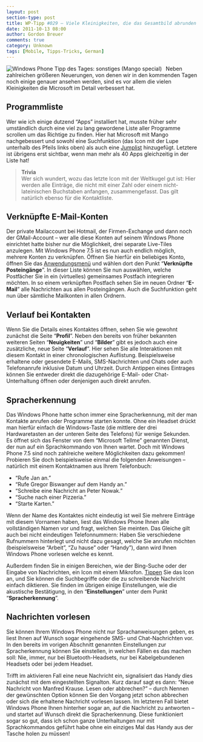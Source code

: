 ```yaml
---
layout: post
section-type: post
title: WP-Tipp #029 – Viele Kleinigkeiten, die das Gesamtbild abrunden
date: 2011-10-13 08:00
author: Gordon Breuer
comments: true
category: Unknown
tags: [Mobile, Tipps-Tricks, German]
---
```

<p><img style="margin: 0px 10px 0px 0px; display: inline; float: left" title="" alt="Windows Phone Tipp des Tages: sonstiges (Mango special)" align="left" src="http://anheledirwp.blob.core.windows.net/wordpress/2011/10/sonstigesMG1.png"/></p> <p>Neben zahlreichen größeren Neuerungen, von denen wir in den kommenden Tagen noch einige genauer ansehen werden, sind es vor allem die vielen Kleinigkeiten die Microsoft im Detail verbessert hat.</p> <h2>Programmliste</h2> <p>Wer wie ich einige dutzend “Apps” installiert hat, musste früher sehr umständlich durch eine viel zu lang gewordene Liste aller Programme scrollen um das Richtige zu finden. Hier hat Microsoft mit Mango nachgebessert und sowohl eine Suchfunktion (das Icon mit der Lupe unterhalb des Pfeils links oben) als auch eine <a href="/post/2011/09/16/WP7-Tipp-011-&ndash;-Die-Kontaktliste-schneller-durchsuchen.aspx">Jumplist</a> hinzugefügt. Letztere ist übrigens erst sichtbar, wenn man mehr als 40 Apps gleichzeitig in der Liste hat! </p> <blockquote> <p><strong>Trivia<br /></strong>Wer sich wundert, wozu das letzte Icon mit der Weltkugel gut ist: Hier werden alle Einträge, die nicht mit einer Zahl oder einem nicht-lateinischen Buchstaben anfangen, zusammengefasst. Das gilt natürlich ebenso für die Kontaktliste.</p></blockquote> <h2>Verknüpfte E-Mail-Konten</h2> <p>Der private Mailaccount bei Hotmail, der Firmen-Exchange und dann noch der GMail-Account – wer alle diese Konten auf seinem Windows Phone einrichtet hatte bisher nur die Möglichkeit, drei separate Live-Tiles anzulegen. Mit Windows Phone 7.5 ist es nun auch endlich möglich, mehrere Konten zu verknüpfen. Öffnen Sie hierfür ein beliebiges Konto, öffnen Sie das <a href="/post/2011/09/05/WP7-Tipp-002-%E2%80%93-Das-Anwendungs-und-Kontextmenu.aspx">Anwendungsmenü</a> und wählen dort den Punkt “<strong>Verknüpfte Posteingänge</strong>”. In dieser Liste können Sie nun auswählen, welche Postfächer Sie in ein (virtuelles) gemeinsames Postfach integrieren möchten. In so einem verknüpften Postfach sehen Sie im neuen Ordner “<strong>E-Mail</strong>” alle Nachrichten aus allen Posteingängen. Auch die Suchfunktion geht nun über sämtliche Mailkonten in allen Ordnern.</p> <h2>Verlauf bei Kontakten</h2> <p>Wenn Sie die Details eines Kontaktes öffnen, sehen Sie wie gewohnt zunächst die Seite “<strong>Profil</strong>”. Neben den bereits von früher bekannten weiteren Seiten “<strong>Neuigkeiten</strong>” und “<strong>Bilder</strong>” gibt es jedoch auch eine zusätzliche, neue Seite “<strong>Verlauf</strong>”. Hier sehen Sie alle Interaktionen mit diesem Kontakt in einer chronologischen Auflistung. Beispielsweise erhaltene oder gesendete E-Mails, SMS-Nachrichten und Chats oder auch Telefonanrufe inklusive Datum und Uhrzeit. Durch Antippen eines Eintrages können Sie entweder direkt die dazugehörige E-Mail- oder Chat-Unterhaltung öffnen oder denjenigen auch direkt anrufen.</p> <h2>Spracherkennung</h2> <p>Das Windows Phone hatte schon immer eine Spracherkennung, mit der man Kontakte anrufen oder Programme starten konnte. Ohne ein Headset drückt man hierfür einfach die Windows-Taste (die mittlere der drei Hardwaretasten an der unteren Seite des Telefons) für wenige Sekunden. Es öffnet sich das Fenster von dem “Microsoft Tellme” genannten Dienst, der nun auf ein Sprachkommando von Ihnen wartet. Doch mit Windows Phone 7.5 sind noch zahlreiche weitere Möglichkeiten dazu gekommen! Probieren Sie doch beispielsweise einmal die folgenden Anweisungen – natürlich mit einem Kontaktnamen aus Ihrem Telefonbuch:</p> <ul> <li>“Rufe Jan an.”</li> <li>“Rufe Gregor Biswanger auf dem Handy an.”</li> <li>“Schreibe eine Nachricht an Peter Nowak.”</li> <li>“Suche nach einer Pizzeria.”</li> <li>“Starte Karten.”</li></ul> <p>Wenn der Name des Kontaktes nicht eindeutig ist weil Sie mehrere Einträge mit diesem Vornamen haben, liest das Windows Phone Ihnen alle vollständigen Namen vor und fragt, welchen Sie meinten. Das Gleiche gilt auch bei nicht eindeutigen Telefonnummern: Haben Sie verschiedene Rufnummern hinterlegt und nicht dazu gesagt, welche Sie anrufen möchten (beispielsweise “Arbeit”, “Zu hause” oder “Handy”), dann wird Ihnen Windows Phone vorlesen welche es kennt.</p> <p>Außerdem finden Sie in einigen Bereichen, wie der Bing-Suche oder der Eingabe von Nachrichten, ein Icon mit einem Mikrofon. <a href="/post/2011/09/12/WP7-Tipp-007-%E2%80%93-Standard-Gesten.aspx">Tippen</a> Sie das Icon an, und Sie können die Suchbegriffe oder die zu schreibende Nachricht einfach diktieren. Sie finden im übrigen einige Einstellungen, wie die akustische Bestätigung, in den “<strong>Einstellungen</strong>” unter dem Punkt “<strong>Spracherkennung</strong>”. </p> <h2>Nachrichten vorlesen</h2> <p>Sie können Ihrem Windows Phone nicht nur Sprachanweisungen geben, es liest Ihnen auf Wunsch sogar eingehende SMS- und Chat-Nachrichten vor. In den bereits im vorigen Abschnitt genannten Einstellungen zur Spracherkennung können Sie einstellen, in welchen Fällen es das machen soll: Nie, immer, nur bei Bluetooth-Headsets, nur bei Kabelgebundenen Headsets oder bei jedem Headset.</p> <p>Trifft im aktivieren Fall eine neue Nachricht ein, signalisiert das Handy dies zunächst mit dem eingestellten Signalton. Kurz darauf sagt es dann: “Neue Nachricht von Manfred Krause. Lesen oder abbrechen?” – durch Nennen der gewünschten Option können Sie den Vorgang jetzt schon abbrechen oder sich die erhaltene Nachricht vorlesen lassen. Im letzteren Fall bietet Windows Phone Ihnen hinterher sogar an, auf die Nachricht zu antworten – und startet auf Wunsch direkt die Spracherkennung. Diese funktioniert sogar so gut, dass ich schon ganze Unterhaltungen nur mit Sprachkommandos geführt habe ohne ein einziges Mal das Handy aus der Tasche holen zu müssen!</p>
